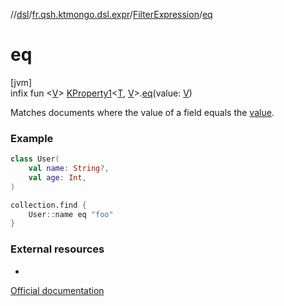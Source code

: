 //[dsl](../../../index.md)/[fr.qsh.ktmongo.dsl.expr](../index.md)/[FilterExpression](index.md)/[eq](eq.md)

# eq

[jvm]\
infix fun &lt;[V](eq.md)&gt; [KProperty1](https://kotlinlang.org/api/latest/jvm/stdlib/kotlin.reflect/-k-property1/index.html)&lt;[T](index.md), [V](eq.md)&gt;.[eq](eq.md)(value: [V](eq.md))

Matches documents where the value of a field equals the [value](eq.md).

### Example

```kotlin
class User(
    val name: String?,
    val age: Int,
)

collection.find {
    User::name eq "foo"
}
```

### External resources

-
[Official documentation](https://www.mongodb.com/docs/manual/reference/operator/query/eq/)
